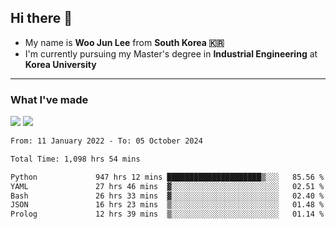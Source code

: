 ## Hi there 👋

- My name is **Woo Jun Lee** from **South Korea 🇰🇷**
- I'm currently pursuing my Master's degree in **Industrial Engineering** at **Korea University**

---

### What I've made

<a href="https://share.streamlit.io/tomtom1103/kuiai_hackathon_2022/main/JL_app.py"><img src="https://img.shields.io/badge/Journey Lee-161B22?style=for-the-badge&logo=streamlit&logoColor=FF4B4B"/></a> <a href="https://jeon-100.github.io/Dangzang/"><img src="https://img.shields.io/badge/당신을 위한 장학금, 당장!-161B22?style=for-the-badge&logo=react&logoColor=#61DAFB"/></a>

<!--START_SECTION:waka-->

```txt
From: 11 January 2022 - To: 05 October 2024

Total Time: 1,098 hrs 54 mins

Python             947 hrs 12 mins █████████████████████▒░░░   85.56 %
YAML               27 hrs 46 mins  ▓░░░░░░░░░░░░░░░░░░░░░░░░   02.51 %
Bash               26 hrs 33 mins  ▓░░░░░░░░░░░░░░░░░░░░░░░░   02.40 %
JSON               16 hrs 23 mins  ▒░░░░░░░░░░░░░░░░░░░░░░░░   01.48 %
Prolog             12 hrs 39 mins  ▒░░░░░░░░░░░░░░░░░░░░░░░░   01.14 %
```

<!--END_SECTION:waka-->
